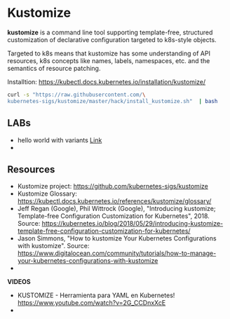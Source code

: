 # Kustomize



**kustomize** is a command line tool supporting template-free, structured customization of declarative configuration targeted to k8s-style objects.

Targeted to k8s means that kustomize has some understanding of API resources, k8s concepts like names, labels, namespaces, etc. and the semantics of resource patching.



Installtion: https://kubectl.docs.kubernetes.io/installation/kustomize/

```bash
curl -s "https://raw.githubusercontent.com/\
kubernetes-sigs/kustomize/master/hack/install_kustomize.sh"  | bash
```





## LABs

- hello world with variants [Link](./lab/hello/lab_hello_world.md)
- 







## Resources



- Kustomize project: https://github.com/kubernetes-sigs/kustomize
- Kustomize Glossary: https://kubectl.docs.kubernetes.io/references/kustomize/glossary/
- Jeff Regan (Google), Phil Wittrock (Google), "Introducing kustomize; Template-free Configuration Customization for Kubernetes", 2018. Source: https://kubernetes.io/blog/2018/05/29/introducing-kustomize-template-free-configuration-customization-for-kubernetes/
- Jason Simmons, "How to kustomize Your Kubernetes Configurations with kustomize". Source: https://www.digitalocean.com/community/tutorials/how-to-manage-your-kubernetes-configurations-with-kustomize
- 

**VIDEOS**

- KUSTOMIZE - Herramienta para YAML en Kubernetes! https://www.youtube.com/watch?v=2G_CCDnxXcE
- 